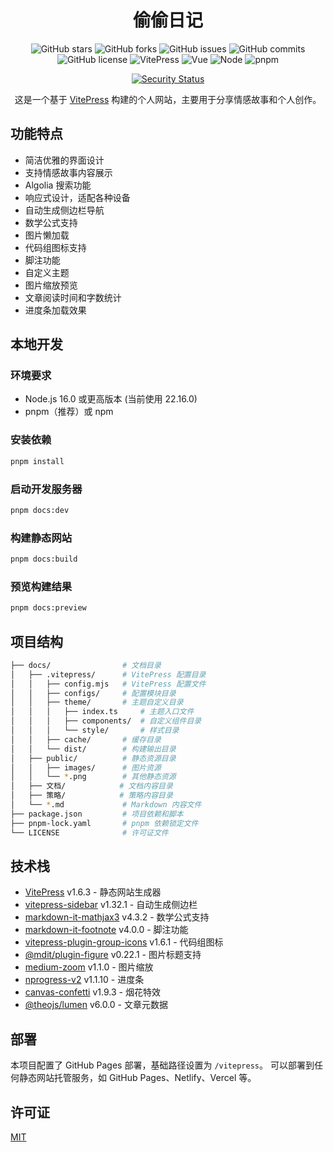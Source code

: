 <div align="center">
  
# 偷偷日记

![GitHub stars](https://img.shields.io/github/stars/1411430556/vitepress?style=flat-square&logo=github&color=yellow&label=Stars)
![GitHub forks](https://img.shields.io/github/forks/1411430556/vitepress?style=flat-square&logo=github&color=blue&label=Forks)
![GitHub issues](https://img.shields.io/github/issues/1411430556/vitepress?style=flat-square&logo=github&color=red&label=Issues)
![GitHub commits](https://img.shields.io/github/commit-activity/t/1411430556/vitepress?style=flat-square&logo=github&color=green&label=Commits&include_all_commits)
![GitHub license](https://img.shields.io/github/license/1411430556/vitepress?style=flat-square&logo=github)
![VitePress](https://img.shields.io/badge/VitePress-1.6.3-brightgreen?style=flat-square&logo=vite)
![Vue](https://img.shields.io/badge/Vue-3.0+-brightgreen?style=flat-square&logo=vue.js)
![Node](https://img.shields.io/badge/Node-22.16.0-brightgreen?style=flat-square&logo=node.js)
![pnpm](https://img.shields.io/badge/pnpm-10.12.3-blue?style=flat-square&logo=pnpm)

[![Security Status](https://www.murphysec.com/platform3/v31/badge/1940988725560365056.svg)](https://www.murphysec.com/console/report/1940988725426147328/1940988725560365056)

这是一个基于 [VitePress](https://vitepress.dev/) 构建的个人网站，主要用于分享情感故事和个人创作。
</div>

## 功能特点

- 简洁优雅的界面设计
- 支持情感故事内容展示
- Algolia 搜索功能
- 响应式设计，适配各种设备
- 自动生成侧边栏导航
- 数学公式支持
- 图片懒加载
- 代码组图标支持
- 脚注功能
- 自定义主题
- 图片缩放预览
- 文章阅读时间和字数统计
- 进度条加载效果

## 本地开发

### 环境要求

- Node.js 16.0 或更高版本 (当前使用 22.16.0)
- pnpm（推荐）或 npm

### 安装依赖

```bash
pnpm install
```

### 启动开发服务器

```bash
pnpm docs:dev
```

### 构建静态网站

```bash
pnpm docs:build
```

### 预览构建结果

```bash
pnpm docs:preview
```

## 项目结构

```bash
├── docs/                # 文档目录
│   ├── .vitepress/      # VitePress 配置目录
│   │   ├── config.mjs   # VitePress 配置文件
│   │   ├── configs/     # 配置模块目录
│   │   ├── theme/       # 主题自定义目录
│   │   │   ├── index.ts     # 主题入口文件
│   │   │   ├── components/  # 自定义组件目录
│   │   │   └── style/       # 样式目录
│   │   ├── cache/       # 缓存目录
│   │   └── dist/        # 构建输出目录
│   ├── public/          # 静态资源目录
│   │   ├── images/      # 图片资源
│   │   └── *.png        # 其他静态资源
│   ├── 文档/            # 文档内容目录
│   ├── 策略/            # 策略内容目录
│   └── *.md             # Markdown 内容文件
├── package.json         # 项目依赖和脚本
├── pnpm-lock.yaml       # pnpm 依赖锁定文件
└── LICENSE              # 许可证文件
```

## 技术栈

- [VitePress](https://vitepress.dev/) v1.6.3 - 静态网站生成器
- [vitepress-sidebar](https://www.npmjs.com/package/vitepress-sidebar) v1.32.1 - 自动生成侧边栏
- [markdown-it-mathjax3](https://www.npmjs.com/package/markdown-it-mathjax3) v4.3.2 - 数学公式支持
- [markdown-it-footnote](https://www.npmjs.com/package/markdown-it-footnote) v4.0.0 - 脚注功能
- [vitepress-plugin-group-icons](https://www.npmjs.com/package/vitepress-plugin-group-icons) v1.6.1 - 代码组图标
- [@mdit/plugin-figure](https://www.npmjs.com/package/@mdit/plugin-figure) v0.22.1 - 图片标题支持
- [medium-zoom](https://www.npmjs.com/package/medium-zoom) v1.1.0 - 图片缩放
- [nprogress-v2](https://www.npmjs.com/package/nprogress-v2) v1.1.10 - 进度条
- [canvas-confetti](https://www.npmjs.com/package/canvas-confetti) v1.9.3 - 烟花特效
- [@theojs/lumen](https://www.npmjs.com/package/@theojs/lumen) v6.0.0 - 文章元数据

## 部署

本项目配置了 GitHub Pages 部署，基础路径设置为 `/vitepress`。
可以部署到任何静态网站托管服务，如 GitHub Pages、Netlify、Vercel 等。

## 许可证

[MIT](LICENSE) 
